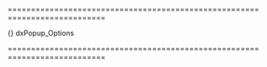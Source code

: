 ===========================================================================
<!--default-->{}<!--/default-->
<!--type-->dxPopup_Options<!--/type-->
===========================================================================

<!--shortDescription-->

<!--/shortDescription-->

<!--fullDescription-->

<!--/fullDescription-->